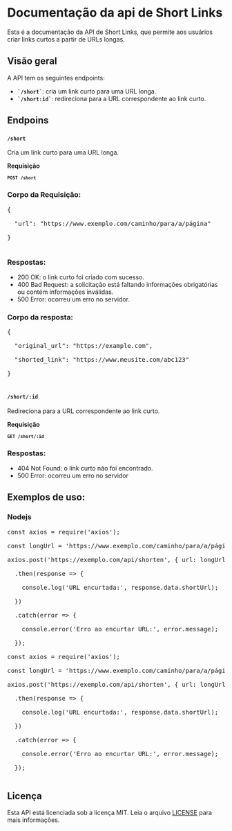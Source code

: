 <h1>Documentação da api de Short Links</h1>

<p>Esta é a documentação da API de Short Links, que permite aos usuários criar links curtos a partir de URLs longas.</p>

<h2>Visão geral</h2>

<p>A API tem os seguintes endpoints:</p>

<ul> 

  <li><code><strong>`/short`</strong></code>: cria um link curto para uma URL longa.</li>

  <li><code><strong>`/short:id`</strong></code>: redireciona para a URL correspondente ao link curto.</li>

</ul>

<h2>Endpoins</h2>

<code><h3>`/short`</h3></code>

<p>Cria um link curto para uma URL longa.</p>

<p><strong>Requisição</strong></p>

<code><strong>`POST /short`</strong></code>

<h3>Corpo da Requisição:</h3>

<pre>{

  "url": "https://www.exemplo.com/caminho/para/a/página"

}

</pre>

<h3>Respostas:</h3>

<ul>

  <li>200 OK: o link curto foi criado com sucesso.</li>

  <li>400 Bad Request: a solicitação está faltando informações obrigatórias ou contém informações inválidas.</li>

  <li>500 Error: ocorreu um erro no servidor.</li>

</ul>

<h3>Corpo da resposta:</h3>

<pre>{

  "original_url": "https://example.com",

  "shorted_link": "https://www.meusite.com/abc123"

}

</pre>

<code><h3>`/short/:id`</h3></code>

<p>Redireciona para a URL correspondente ao link curto.</p>

<p><strong>Requisição</strong></p>

<code><strong>`GET /short/:id`</strong></code>

<h3>Respostas:</h3>

<ul>

  <li>404 Not Found: o link curto não foi encontrado.</li>

  <li>500 Error: ocorreu um erro no servidor</li>

</ul>

<h2>Exemplos de uso:</h2>

<h3>Nodejs</h3>

<pre>const axios = require('axios');

const longUrl = 'https://www.exemplo.com/caminho/para/a/página';

axios.post('https://exemplo.com/api/shorten', { url: longUrl })

  .then(response => {

    console.log('URL encurtada:', response.data.shortUrl);

  })

  .catch(error => {

    console.error('Erro ao encurtar URL:', error.message);

  });

const axios = require('axios');

const longUrl = 'https://www.exemplo.com/caminho/para/a/página';

axios.post('https://exemplo.com/api/shorten', { url: longUrl })

  .then(response => {

    console.log('URL encurtada:', response.data.shortUrl);

  })

  .catch(error => {

    console.error('Erro ao encurtar URL:', error.message);

  });

</pre>

<h2>Licença</h2>

<p>Esta API está licenciada sob a licença MIT. Leia o arquivo <a href="./license.md">LICENSE</a> para mais informações.</p>
